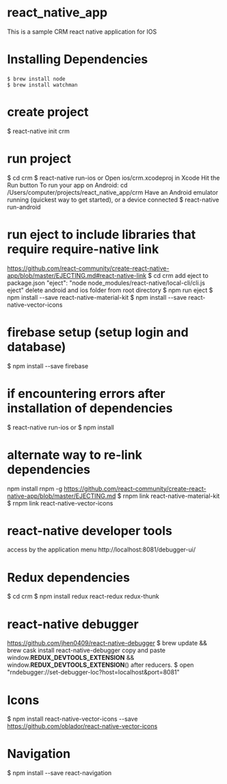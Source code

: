 # react_native_app
This is a sample CRM react native application for IOS

# Installing Dependencies
`$ brew install node`&nbsp;  
`$ brew install watchman`

# create project
$ react-native init crm

# run project
$ cd crm
$ react-native run-ios
or
Open ios/crm.xcodeproj in Xcode
Hit the Run button
To run your app on Android:
cd /Users/computer/projects/react_native_app/crm
Have an Android emulator running (quickest way to get started), or a device connected
$ react-native run-android

# run eject to include libraries that require require-native link
https://github.com/react-community/create-react-native-app/blob/master/EJECTING.md#react-native-link
$ cd crm
add eject to package.json
"eject": "node node_modules/react-native/local-cli/cli.js eject"
delete android and ios folder from root directory
$ npm run eject
$ npm install --save react-native-material-kit
$ npm install --save react-native-vector-icons


# firebase setup (setup login and database)
$ npm install --save firebase

# if encountering errors after installation of dependencies
$ react-native run-ios
or
$ npm install

# alternate way to re-link dependencies
npm install rnpm -g
https://github.com/react-community/create-react-native-app/blob/master/EJECTING.md
$ rnpm link react-native-material-kit
$ rnpm link react-native-vector-icons

# react-native developer tools
access by the application menu
http://localhost:8081/debugger-ui/

# Redux dependencies
$ cd crm
$ npm install redux react-redux redux-thunk

# react-native debugger
https://github.com/jhen0409/react-native-debugger
$ brew update && brew cask install react-native-debugger
copy and paste window.__REDUX_DEVTOOLS_EXTENSION__ && window.__REDUX_DEVTOOLS_EXTENSION__() after reducers.
$ open "rndebugger://set-debugger-loc?host=localhost&port=8081"

# Icons
$ npm install react-native-vector-icons --save
https://github.com/oblador/react-native-vector-icons

# Navigation
$ npm install --save react-navigation

